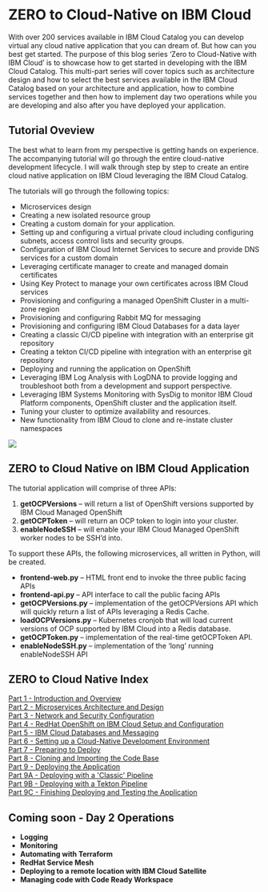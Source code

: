 # ZERO to Cloud-Native on IBM Cloud

With over 200 services available in IBM Cloud Catalog you can develop virtual any cloud native application that you can dream of.  But how can you best get started.  The purpose of this blog series ‘Zero to Cloud-Native with IBM Cloud’ is to showcase how to get started in developing with the IBM Cloud Catalog.  This multi-part series will cover topics such as architecture design and how to select the best services available in the IBM Cloud Catalog based on your architecture and application, how to combine services together and then how to implement day two operations while you are developing and also after you have deployed your application.



## Tutorial Oveview
The best what to learn from my perspective is getting hands on experience.  The accompanying tutorial will go through the entire cloud-native development lifecycle.   I will walk through step by step to create an entire cloud native application on IBM Cloud leveraging the IBM Cloud Catalog.   

The tutorials will go through the following topics:  

* Microservices design  
* Creating a new isolated resource group
* Creating a custom domain for your application.  
* Setting up and configuring a virtual private cloud including configuring subnets, access control lists and security groups.  
* Configuration of IBM Cloud Internet Services to secure and provide DNS services for a custom domain  
* Leveraging certificate manager to create and managed domain certificates  
* Using Key Protect to manage your own certificates across IBM Cloud services  
* Provisioning and configuring a managed OpenShift Cluster in a multi-zone region  
* Provisioning and configuring Rabbit MQ for messaging  
* Provisioning and configuring IBM Cloud Databases for a data layer  
* Creating a classic CI/CD pipeline with integration with an enterprise git repository  * Creating a tekton CI/CD pipeline with integration with an enterprise git repository  
* Deploying and running the application on OpenShift  * Leveraging IBM Log Analysis with LogDNA to provide logging and troubleshoot both from a development and support perspective.  
* Leveraging IBM Systems Monitoring with SysDig to monitor IBM Cloud Platform components, OpenShift cluster and the application itself.  
* Tuning your cluster to optimize availability and resources.  
* New functionality from IBM Cloud to clone and re-instate cluster namespaces  

![](docs/images/zero-to-cloud-native.png)

## ZERO to Cloud Native on IBM Cloud Application
The tutorial application will comprise of three APIs:  
1)	**getOCPVersions** – will return a list of OpenShift versions supported by IBM Cloud Managed OpenShift  
2)	**getOCPToken** – will return an OCP token to login into your cluster.  
3)	**enableNodeSSH** – will enable your IBM Cloud Managed OpenShift worker nodes to be SSH’d into.  

To support these APIs, the following microservices, all written in Python, will be created.
  
* **frontend-web.py** – HTML front end to invoke the three public facing APIs  
* **frontend-api.py** – API interface to call the public facing APIs   
* **getOCPVersions.py** – implementation of the getOCPVersions API which will quickly return a list of APIs leveraging a Redis Cache.  
* **loadOCPVersions.py** – Kubernetes cronjob that will load current versions of OCP supported by IBM Cloud into a Redis database.   
* **getOCPToken.py** – implementation of the real-time getOCPToken API.  * **enableNodeSSH.py** – implementation of the ‘long’ running enableNodeSSH API

## ZERO to Cloud Native Index
[Part 1 - Introduction and Overview ](docs/zero-to-cloud-native-part1-introduction.pdf)  
[Part 2 - Microservices Architecture and Design ](docs/zero-to-cloud-native-part2-microservices-design.pdf)  
[Part 3 - Network and Security Configuration ](docs/zero-to-cloud-native-part3-network-and-security-configuration.pdf)  
[Part 4 - RedHat OpenShift on IBM Cloud Setup and Configuration ](docs/zero-to-cloud-native-part4-openshift.pdf)  
[Part 5 - IBM Cloud Databases and Messaging ](docs/zero-to-cloud-native-part5-cloud-databases-and-messaging.pdf)  
[Part 6 - Setting up a Cloud-Native Development Environment ](docs/zero-to-cloud-native-part6-setting-up-a-development-environment.pdf)  
[Part 7 - Preparing to Deploy ](docs/zero-to-cloud-native-part7-preparing-to-deploy)  
[Part 8 - Cloning and Importing the Code Base ](docs/zero-to-cloud-native-part8-cloning-importing-codebase.pdf)  
[Part 9 - Deploying the Application ](docs/zero-to-cloud-native-part9-deploying-the-application.pdf)  
[Part 9A - Deploying with a 'Classic' Pipeline ](docs/zero-to-cloud-native-part9A-creating-classic-pipeline.pdf)  
[Part 9B - Deploying with a Tekton Pipeline ](docs/zero-to-cloud-native-part9B-creating-Tekton-Pipeline.pdf)  
[Part 9C - Finishing Deploying and Testing the Application ](docs/zero-to-cloud-native-part9C-Finish-deploying-test.pdf)

## Coming soon - Day 2 Operations
* **Logging**
* **Monitoring**
* **Automating with Terraform**
* **RedHat Service Mesh**
* **Deploying to a remote location with IBM Cloud Satellite**
* **Managing code with Code Ready Workspace**




